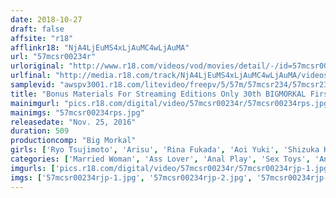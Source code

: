```yaml
---
date: 2018-10-27
draft: false
affsite: "r18"
afflinkr18: "NjA4LjEuMS4xLjAuMC4wLjAuMA"
url: "57mcsr00234r"
urloriginal: "http://www.r18.com/videos/vod/movies/detail/-/id=57mcsr00234r"
urlfinal: "http://media.r18.com/track/NjA4LjEuMS4xLjAuMC4wLjAuMA/videos/vod/movies/detail/-/id=57mcsr00234r"
samplevid: "awspv3001.r18.com/litevideo/freepv/5/57m/57mcsr234/57mcsr234_dmb_w.mp4"
title: "Bonus Materials For Streaming Editions Only 30th BIGMORKAL First Time in the Ass Housewives ANNIVERSARY EDITION 8 Hours"
mainimgurl: "pics.r18.com/digital/video/57mcsr00234r/57mcsr00234rps.jpg"
mainimgs: "57mcsr00234rps.jpg"
releasedate: "Nov. 25, 2016"
duration: 509
productioncomp: "Big Morkal"
girls: ['Ryo Tsujimoto', 'Arisu', 'Rina Fukada', 'Aoi Yuki', 'Shizuka Kano', 'Aya Kisaki', 'Mio Kosaka', 'Tsumugi Serizawa']
categories: ['Married Woman', 'Ass Lover', 'Anal Play', 'Sex Toys', 'Anal Sex', 'Over 4 Hours', 'Hi-Def']
imgurls: ['pics.r18.com/digital/video/57mcsr00234r/57mcsr00234rjp-1.jpg', 'pics.r18.com/digital/video/57mcsr00234r/57mcsr00234rjp-2.jpg', 'pics.r18.com/digital/video/57mcsr00234r/57mcsr00234rjp-3.jpg', 'pics.r18.com/digital/video/57mcsr00234r/57mcsr00234rjp-4.jpg', 'pics.r18.com/digital/video/57mcsr00234r/57mcsr00234rjp-5.jpg', 'pics.r18.com/digital/video/57mcsr00234r/57mcsr00234rjp-6.jpg', 'pics.r18.com/digital/video/57mcsr00234r/57mcsr00234rjp-7.jpg', 'pics.r18.com/digital/video/57mcsr00234r/57mcsr00234rjp-8.jpg', 'pics.r18.com/digital/video/57mcsr00234r/57mcsr00234rjp-9.jpg', 'pics.r18.com/digital/video/57mcsr00234r/57mcsr00234rjp-10.jpg', 'pics.r18.com/digital/video/57mcsr00234r/57mcsr00234rjp-11.jpg', 'pics.r18.com/digital/video/57mcsr00234r/57mcsr00234rjp-12.jpg', 'pics.r18.com/digital/video/57mcsr00234r/57mcsr00234rjp-13.jpg', 'pics.r18.com/digital/video/57mcsr00234r/57mcsr00234rjp-14.jpg', 'pics.r18.com/digital/video/57mcsr00234r/57mcsr00234rjp-15.jpg', 'pics.r18.com/digital/video/57mcsr00234r/57mcsr00234rjp-16.jpg', 'pics.r18.com/digital/video/57mcsr00234r/57mcsr00234rjp-17.jpg', 'pics.r18.com/digital/video/57mcsr00234r/57mcsr00234rjp-18.jpg', 'pics.r18.com/digital/video/57mcsr00234r/57mcsr00234rjp-19.jpg', 'pics.r18.com/digital/video/57mcsr00234r/57mcsr00234rjp-20.jpg']
imgs: ['57mcsr00234rjp-1.jpg', '57mcsr00234rjp-2.jpg', '57mcsr00234rjp-3.jpg', '57mcsr00234rjp-4.jpg', '57mcsr00234rjp-5.jpg', '57mcsr00234rjp-6.jpg', '57mcsr00234rjp-7.jpg', '57mcsr00234rjp-8.jpg', '57mcsr00234rjp-9.jpg', '57mcsr00234rjp-10.jpg', '57mcsr00234rjp-11.jpg', '57mcsr00234rjp-12.jpg', '57mcsr00234rjp-13.jpg', '57mcsr00234rjp-14.jpg', '57mcsr00234rjp-15.jpg', '57mcsr00234rjp-16.jpg', '57mcsr00234rjp-17.jpg', '57mcsr00234rjp-18.jpg', '57mcsr00234rjp-19.jpg', '57mcsr00234rjp-20.jpg']
---
```

